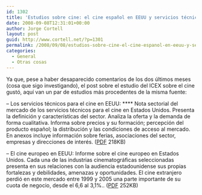 ```yaml
---
id: 1302
title: 'Estudios sobre cine: el cine español en EEUU y servicios técnicos'
date: 2008-09-08T12:31:01+00:00
author: Jorge Cortell
layout: post
guid: http://www.cortell.net/?p=1301
permalink: /2008/09/08/estudios-sobre-cine-el-cine-espanol-en-eeuu-y-servicios-tecnicos/
categories:
  - General
  - Otras cosas
---
```

Ya que, pese a haber desaparecido comentarios de los dos últimos meses (cosa que sigo investigando), el post sobre el estudio del ICEX sobre el cine gustó, aquí van un par de estudios más procedentes de la misma fuente:

&#8211; Los servicios técnicos para el cine en EEUU: **** <span class="fl-right">Nota sectorial del mercado de los servicios técnicos para el cine en Estados Unidos. Presenta la definición y características del sector. Analiza la oferta y la demanda de forma cualitativa. Informa sobre precios y su formación; percepción del producto español; la distribución y las condiciones de acceso al mercado. En anexos incluye información sobre ferias, asociaciones del sector, empresas y direcciones de interés. (<a title="PDF" href="http://www.icex.es/icex/cma/contentTypes/common/records/viewDocument/0,,,00.bin?doc=4135312" target="_blank">PDF</a> 218KB)<br /> </span>

&#8211; El cine europeo en EEUU: <span class="fl-right">Informe sobre el cine europeo en Estados Unidos. Cada una de las industrias cinematográficas seleccionadas presenta en sus relaciones con la audiencia estadounidense sus propias fortalezas y debilidades, amenazas y oportunidades. El cine extranjero perdió en este mercado entre 1999 y 2005 una parte importante de su cuota de negocio, desde el 6,6 al 3,1%.. (<a title="PDF" href="http://www.icex.es/icex/cma/contentTypes/common/records/viewDocument/0,,,00.bin?doc=4135307" target="_blank">PDF</a> 252KB)<br /> </span>